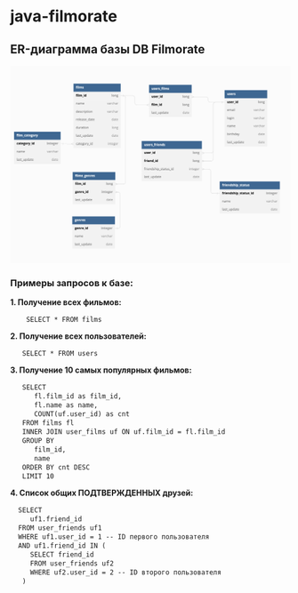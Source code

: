 # java-filmorate

## ER-диаграмма базы DB Filmorate

![Filmorate DB ER-chart](/Filmorate%20DB_Kryuchkov.png)

### Примеры запросов к базе:

  **1. Получение всех фильмов:**
  
        SELECT * FROM films

  **2. Получение всех пользователей:**
  
       SELECT * FROM users

  **3. Получение 10 самых популярных фильмов:**
  
       SELECT
          fl.film_id as film_id,
          fl.name as name,
          COUNT(uf.user_id) as cnt
       FROM films fl
       INNER JOIN user_films uf ON uf.film_id = fl.film_id 
       GROUP BY
          film_id,
          name
       ORDER BY cnt DESC
       LIMIT 10

  **4. Список общих ПОДТВЕРЖДЕННЫХ друзей:**
  
      SELECT
         uf1.friend_id
      FROM user_friends uf1
      WHERE uf1.user_id = 1 -- ID первого пользователя
      AND uf1.friend_id IN (
         SELECT friend_id
         FROM user_friends uf2
         WHERE uf2.user_id = 2 -- ID второго пользователя
       )
       
    
